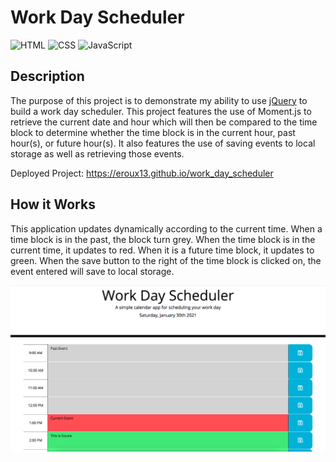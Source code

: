 # Work Day Scheduler
![HTML](https://img.shields.io/badge/HTML-60.5%25-red)
![CSS](https://img.shields.io/badge/CSS-16.3%25-purple)
![JavaScript](https://img.shields.io/badge/JavaScript-23.2%25-yellow)

## Description

The purpose of this project is to demonstrate my ability to use [jQuery](https://jquery.com/) to build a work day scheduler. This project features the use of Moment.js to retrieve the current date and hour which will then be compared to the time block to determine whether the time block is in the current hour, past hour(s), or future hour(s). It also features the use of saving events to local storage as well as retrieving those events.

Deployed Project: https://eroux13.github.io/work_day_scheduler

## How it Works

This application updates dynamically according to the current time. When a time block is in the past, the block turn grey. When the time block is in the current time, it updates to red. When it is a future time block, it updates to green. When the save button to the right of the time block is clicked on, the event entered will save to local storage.

![Work Day Scheduler Screenshot](./assets/images/workDaySchedulerScreenshot.png)
